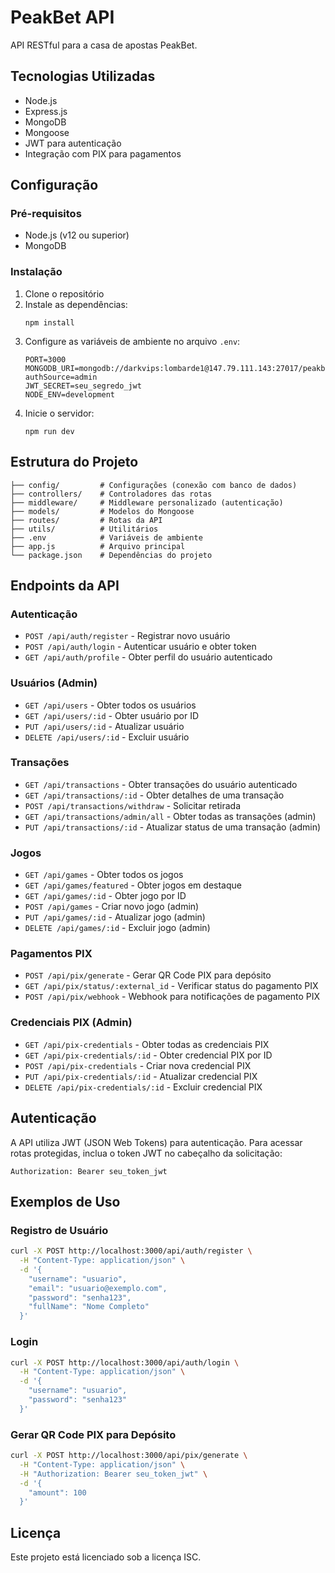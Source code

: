# PeakBet API

API RESTful para a casa de apostas PeakBet.

## Tecnologias Utilizadas

- Node.js
- Express.js
- MongoDB
- Mongoose
- JWT para autenticação
- Integração com PIX para pagamentos

## Configuração

### Pré-requisitos

- Node.js (v12 ou superior)
- MongoDB

### Instalação

1. Clone o repositório
2. Instale as dependências:
   ```
   npm install
   ```
3. Configure as variáveis de ambiente no arquivo `.env`:
   ```
   PORT=3000
   MONGODB_URI=mongodb://darkvips:lombarde1@147.79.111.143:27017/peakbet2?authSource=admin
   JWT_SECRET=seu_segredo_jwt
   NODE_ENV=development
   ```
4. Inicie o servidor:
   ```
   npm run dev
   ```

## Estrutura do Projeto

```
├── config/         # Configurações (conexão com banco de dados)
├── controllers/    # Controladores das rotas
├── middleware/     # Middleware personalizado (autenticação)
├── models/         # Modelos do Mongoose
├── routes/         # Rotas da API
├── utils/          # Utilitários
├── .env            # Variáveis de ambiente
├── app.js          # Arquivo principal
└── package.json    # Dependências do projeto
```

## Endpoints da API

### Autenticação

- `POST /api/auth/register` - Registrar novo usuário
- `POST /api/auth/login` - Autenticar usuário e obter token
- `GET /api/auth/profile` - Obter perfil do usuário autenticado

### Usuários (Admin)

- `GET /api/users` - Obter todos os usuários
- `GET /api/users/:id` - Obter usuário por ID
- `PUT /api/users/:id` - Atualizar usuário
- `DELETE /api/users/:id` - Excluir usuário

### Transações

- `GET /api/transactions` - Obter transações do usuário autenticado
- `GET /api/transactions/:id` - Obter detalhes de uma transação
- `POST /api/transactions/withdraw` - Solicitar retirada
- `GET /api/transactions/admin/all` - Obter todas as transações (admin)
- `PUT /api/transactions/:id` - Atualizar status de uma transação (admin)

### Jogos

- `GET /api/games` - Obter todos os jogos
- `GET /api/games/featured` - Obter jogos em destaque
- `GET /api/games/:id` - Obter jogo por ID
- `POST /api/games` - Criar novo jogo (admin)
- `PUT /api/games/:id` - Atualizar jogo (admin)
- `DELETE /api/games/:id` - Excluir jogo (admin)

### Pagamentos PIX

- `POST /api/pix/generate` - Gerar QR Code PIX para depósito
- `GET /api/pix/status/:external_id` - Verificar status do pagamento PIX
- `POST /api/pix/webhook` - Webhook para notificações de pagamento PIX

### Credenciais PIX (Admin)

- `GET /api/pix-credentials` - Obter todas as credenciais PIX
- `GET /api/pix-credentials/:id` - Obter credencial PIX por ID
- `POST /api/pix-credentials` - Criar nova credencial PIX
- `PUT /api/pix-credentials/:id` - Atualizar credencial PIX
- `DELETE /api/pix-credentials/:id` - Excluir credencial PIX

## Autenticação

A API utiliza JWT (JSON Web Tokens) para autenticação. Para acessar rotas protegidas, inclua o token JWT no cabeçalho da solicitação:

```
Authorization: Bearer seu_token_jwt
```

## Exemplos de Uso

### Registro de Usuário

```bash
curl -X POST http://localhost:3000/api/auth/register \
  -H "Content-Type: application/json" \
  -d '{
    "username": "usuario",
    "email": "usuario@exemplo.com",
    "password": "senha123",
    "fullName": "Nome Completo"
  }'
```

### Login

```bash
curl -X POST http://localhost:3000/api/auth/login \
  -H "Content-Type: application/json" \
  -d '{
    "username": "usuario",
    "password": "senha123"
  }'
```

### Gerar QR Code PIX para Depósito

```bash
curl -X POST http://localhost:3000/api/pix/generate \
  -H "Content-Type: application/json" \
  -H "Authorization: Bearer seu_token_jwt" \
  -d '{
    "amount": 100
  }'
```

## Licença

Este projeto está licenciado sob a licença ISC. 